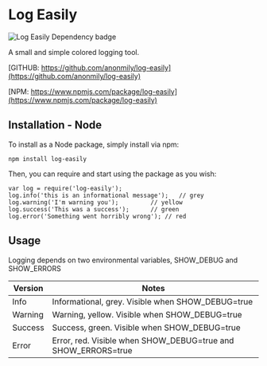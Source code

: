 Log Easily
====================
![Log Easily Dependency badge](https://david-dm.org/anonmily/log-easily.svg)

A small and simple colored logging tool.

[GITHUB:	https://github.com/anonmily/log-easily](https://github.com/anonmily/log-easily)

[NPM:		https://www.npmjs.com/package/log-easily](https://www.npmjs.com/package/log-easily)

## Installation - Node
To install as a Node package, simply install via npm:

    npm install log-easily

Then, you can require and start using the package as you wish:

	var log = require('log-easily');
	log.info('this is an informational message');	// grey
	log.warning('I'm warning you');			// yellow
	log.success('This was a success');		// green
	log.error('Something went horribly wrong');	// red

## Usage

Logging depends on two environmental variables, SHOW_DEBUG and SHOW_ERRORS

| Version | Notes                                                                                                                                                                            |
|---------|----------------------------------------------------------------------------------------------------------------------------------------------------------------------------------|
| Info   | Informational, grey. Visible when SHOW_DEBUG=true |
| Warning  | Warning, yellow. Visible when SHOW_DEBUG=true  |
| Success | Success, green. Visible when SHOW_DEBUG=true	|npm
| Error  | Error, red. Visible when SHOW_DEBUG=true and SHOW_ERRORS=true  |
